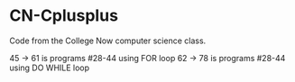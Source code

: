 # CN-Cplusplus
Code from the College Now computer science class.

45 -> 61 is programs #28-44 using FOR loop
62 -> 78 is programs #28-44 using DO WHILE loop
